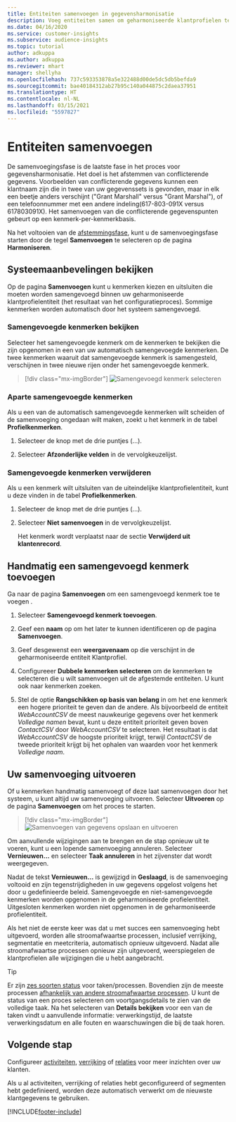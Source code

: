 ```yaml
---
title: Entiteiten samenvoegen in gegevensharmonisatie
description: Voeg entiteiten samen om geharmoniseerde klantprofielen te maken.
ms.date: 04/16/2020
ms.service: customer-insights
ms.subservice: audience-insights
ms.topic: tutorial
author: adkuppa
ms.author: adkuppa
ms.reviewer: mhart
manager: shellyha
ms.openlocfilehash: 737c593353878a5e322488d00de5dc5db5befda9
ms.sourcegitcommit: bae40184312ab27b95c140a044875c2daea37951
ms.translationtype: HT
ms.contentlocale: nl-NL
ms.lasthandoff: 03/15/2021
ms.locfileid: "5597827"
---
```

# <a name="merge-entities"></a>Entiteiten samenvoegen

De samenvoegingsfase is de laatste fase in het proces voor gegevensharmonisatie. Het doel is het afstemmen van conflicterende gegevens. Voorbeelden van conflicterende gegevens kunnen een klantnaam zijn die in twee van uw gegevenssets is gevonden, maar in elk een beetje anders verschijnt ("Grant Marshall" versus "Grant Marshal"), of een telefoonnummer met een andere indeling(617-803-091X versus 617803091X). Het samenvoegen van die conflicterende gegevenspunten gebeurt op een kenmerk-per-kenmerkbasis.

Na het voltooien van de [afstemmingsfase](match-entities.md), kunt u de samenvoegingsfase starten door de tegel **Samenvoegen** te selecteren op de pagina **Harmoniseren**.

## <a name="review-system-recommendations"></a>Systeemaanbevelingen bekijken

Op de pagina **Samenvoegen** kunt u kenmerken kiezen en uitsluiten die moeten worden samengevoegd binnen uw geharmoniseerde klantprofielentiteit (het resultaat van het configuratieproces). Sommige kenmerken worden automatisch door het systeem samengevoegd.

### <a name="view-merged-attributes"></a>Samengevoegde kenmerken bekijken

Selecteer het samengevoegde kenmerk om de kenmerken te bekijken die zijn opgenomen in een van uw automatisch samengevoegde kenmerken. De twee kenmerken waaruit dat samengevoegde kenmerk is samengesteld, verschijnen in twee nieuwe rijen onder het samengevoegde kenmerk.

> [!div class="mx-imgBorder"]
> ![Samengevoegd kenmerk selecteren](media/configure-data-merge-profile-attributes.png "Samengevoegd kenmerk selecteren")

### <a name="separate-merged-attributes"></a>Aparte samengevoegde kenmerken

Als u een van de automatisch samengevoegde kenmerken wilt scheiden of de samenvoeging ongedaan wilt maken, zoekt u het kenmerk in de tabel **Profielkenmerken**.

1. Selecteer de knop met de drie puntjes (…).
  
2. Selecteer **Afzonderlijke velden** in de vervolgkeuzelijst.

### <a name="remove-merged-attributes"></a>Samengevoegde kenmerken verwijderen

Als u een kenmerk wilt uitsluiten van de uiteindelijke klantprofielentiteit, kunt u deze vinden in de tabel **Profielkenmerken**.

1. Selecteer de knop met de drie puntjes (…).
  
2. Selecteer **Niet samenvoegen** in de vervolgkeuzelijst.

   Het kenmerk wordt verplaatst naar de sectie **Verwijderd uit klantenrecord**.

## <a name="manually-add-a-merged-attribute"></a>Handmatig een samengevoegd kenmerk toevoegen

Ga naar de pagina **Samenvoegen** om een samengevoegd kenmerk toe te voegen .

1. Selecteer **Samengevoegd kenmerk toevoegen**.

2. Geef een **naam** op om het later te kunnen identificeren op de pagina **Samenvoegen**.

3. Geef desgewenst een **weergavenaam** op die verschijnt in de geharmoniseerde entiteit Klantprofiel.

4. Configureeer **Dubbele kenmerken selecteren** om de kenmerken te selecteren die u wilt samenvoegen uit de afgestemde entiteiten. U kunt ook naar kenmerken zoeken.

5. Stel de optie **Rangschikken op basis van belang** in om het ene kenmerk een hogere prioriteit te geven dan de andere. Als bijvoorbeeld de entiteit *WebAccountCSV* de meest nauwkeurige gegevens over het kenmerk *Volledige namen* bevat, kunt u deze entiteit prioriteit geven boven *ContactCSV* door *WebAccountCSV* te selecteren. Het resultaat is dat *WebAccountCSV* de hoogste prioriteit krijgt, terwijl *ContactCSV* de tweede prioriteit krijgt bij het ophalen van waarden voor het kenmerk *Volledige naam*.

## <a name="run-your-merge"></a>Uw samenvoeging uitvoeren

Of u kenmerken handmatig samenvoegt of deze laat samenvoegen door het systeem, u kunt altijd uw samenvoeging uitvoeren. Selecteer **Uitvoeren** op de pagina **Samenvoegen** om het proces te starten.

> [!div class="mx-imgBorder"]
> ![Samenvoegen van gegevens opslaan en uitvoeren](media/configure-data-merge-save-run.png "Samenvoegen van gegevens opslaan en uitvoeren")

Om aanvullende wijzigingen aan te brengen en de stap opnieuw uit te voeren, kunt u een lopende samenvoeging annuleren. Selecteer **Vernieuwen...** en selecteer **Taak annuleren** in het zijvenster dat wordt weergegeven.

Nadat de tekst **Vernieuwen...** is gewijzigd in **Geslaagd**, is de samenvoeging voltooid en zijn tegenstrijdigheden in uw gegevens opgelost volgens het door u gedefinieerde beleid. Samengevoegde en niet-samengevoegde kenmerken worden opgenomen in de geharmoniseerde profielentiteit. Uitgesloten kenmerken worden niet opgenomen in de geharmoniseerde profielentiteit.

Als het niet de eerste keer was dat u met succes een samenvoeging hebt uitgevoerd, worden alle stroomafwaartse processen, inclusief verrijking, segmentatie en meetcriteria, automatisch opnieuw uitgevoerd. Nadat alle stroomafwaartse processen opnieuw zijn uitgevoerd, weerspiegelen de klantprofielen alle wijzigingen die u hebt aangebracht.

> [!TIP]
> Er zijn [zes soorten status](system.md#status-types) voor taken/processen. Bovendien zijn de meeste processen [afhankelijk van andere stroomafwaartse processen](system.md#refresh-policies). U kunt de status van een proces selecteren om voortgangsdetails te zien van de volledige taak. Na het selecteren van **Details bekijken** voor een van de taken vindt u aanvullende informatie: verwerkingstijd, de laatste verwerkingsdatum en alle fouten en waarschuwingen die bij de taak horen.

## <a name="next-step"></a>Volgende stap

Configureer [activiteiten](activities.md), [verrijking](enrichment-microsoft-graph.md) of [relaties](relationships.md) voor meer inzichten over uw klanten.

Als u al activiteiten, verrijking of relaties hebt geconfigureerd of segmenten hebt gedefinieerd, worden deze automatisch verwerkt om de nieuwste klantgegevens te gebruiken.




[!INCLUDE[footer-include](../includes/footer-banner.md)]